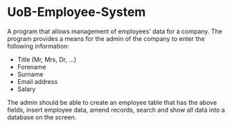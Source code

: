 # UoB-Employee-System

A program that allows management of employees’ data for a company. The program provides a means 
for the admin of the company to enter the following information:
- Title (Mr, Mrs, Dr, ...)
- Forename
- Surname
- Email address
- Salary

The admin should be able to create an employee table that has the above fields, insert employee data, 
amend records, search and show all data into a database on the screen. 
